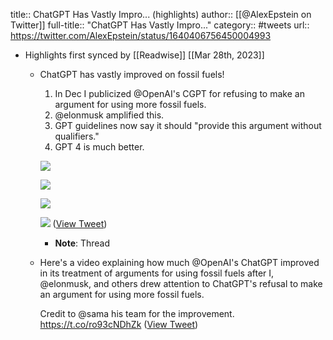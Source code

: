 title:: ChatGPT Has Vastly Impro... (highlights)
author:: [[@AlexEpstein on Twitter]]
full-title:: "ChatGPT Has Vastly Impro..."
category:: #tweets
url:: https://twitter.com/AlexEpstein/status/1640406756450004993

- Highlights first synced by [[Readwise]] [[Mar 28th, 2023]]
	- ChatGPT has vastly improved on fossil fuels!
	  
	  1. In Dec I publicized @OpenAI's CGPT for refusing to make an argument for using more fossil fuels.
	  2. @elonmusk amplified this.
	  3. GPT guidelines now say it should "provide this argument without qualifiers."
	  3. GPT 4 is much better. 
	  
	  ![](https://pbs.twimg.com/media/FsPjVJnaIAA0grF.jpg) 
	  
	  ![](https://pbs.twimg.com/media/FsPjXS6aIAAC6SN.jpg) 
	  
	  ![](https://pbs.twimg.com/media/FsPjZhjaMAIZsyA.jpg) 
	  
	  ![](https://pbs.twimg.com/media/FsPjk4qaAAA3qNa.jpg) ([View Tweet](https://twitter.com/AlexEpstein/status/1640406756450004993))
		- **Note**: Thread
	- Here's a video explaining how much @OpenAI's ChatGPT improved in its treatment of arguments for using fossil fuels after I, @elonmusk, and others drew attention to ChatGPT's refusal to make an argument for using more fossil fuels.
	  
	  Credit to @sama his team for the improvement. https://t.co/ro93cNDhZk ([View Tweet](https://twitter.com/AlexEpstein/status/1640406757750210560))